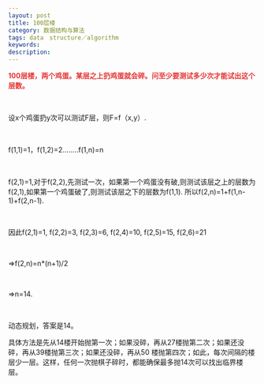 ```yaml
---
layout: post
title: 100层楼
category: 数据结构与算法
tags: data　structure／algorithm
keywords: 
description: 
---
```


**<span
style="color:#e53333;">100层楼，两个鸡蛋。某层之上扔鸡蛋就会碎。问至少要测试多少次才能试出这个层数。</span>**

 

设x个鸡蛋扔y次可以测试F层，则F=f（x,y）.

 

f(1,1)=1，f(1,2)=2........f(1,n)=n

 

f(2,1)=1,对于f(2,2),先测试一次，如果第一个鸡蛋没有破,则测试该层之上的层数为f(2,1),如果第一个鸡蛋破了,则测试该层之下的层数为f(1,1). 所以f(2,n)=1+f(1,n-1)+f(2,n-1).

 

因此f(2,1)=1, f(2,2)=3, f(2,3)=6, f(2,4)=10, f(2,5)=15, f(2,6)=21

 

=\>f(2,n)=n\*(n+1)/2

 

=\>n=14.

 

动态规划，答案是14。

具体方法是先从14楼开始抛第一次；如果没碎，再从27楼抛第二次；如果还没碎，再从39楼抛第三次；如果还没碎，再从50 楼抛第四次；如此，每次间隔的楼层少一层。这样，任何一次抛棋子碎时，都能确保最多抛14次可以找出临界楼层。









